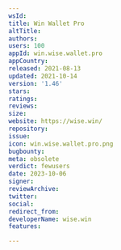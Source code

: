 ```yaml
---
wsId: 
title: Win Wallet Pro
altTitle: 
authors: 
users: 100
appId: win.wise.wallet.pro
appCountry: 
released: 2021-08-13
updated: 2021-10-14
version: '1.46'
stars: 
ratings: 
reviews: 
size: 
website: https://wise.win/
repository: 
issue: 
icon: win.wise.wallet.pro.png
bugbounty: 
meta: obsolete
verdict: fewusers
date: 2023-10-06
signer: 
reviewArchive: 
twitter: 
social: 
redirect_from: 
developerName: wise.win
features: 

---
```


